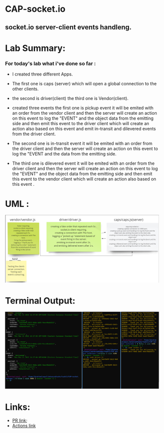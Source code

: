 # CAP-socket.io
## socket.io server-client events handleng.

# Lab Summary:
### For today's lab what i've done so far :
*  I created three different Apps.
* The first one is caps (server) which will open a global connection to the other clients.
* the second is driver(client) the third one is Vendor(client).


* created three events the first one is pickup event it will be emited with an order from the vendor client and then the server will create an action on this event to log the "EVENT" and the object data from the emitting side  and then emit this event to the driver client which will create an action also based on this event and emit in-transit and dilevered events from the driver client.


*  The second one is in-transit event it will be emited  with an order from the driver client and then the server will create an action on this event to log the "EVENT  and the data from the emitting side.

* The third one is dilevered event it will be emited with an order from the driver client and then the server will create an action on this event to log the "EVENT" and the object data from the emitting side  and then emit this event to the vendor client which will create an action also based on this event .



# UML :
![](./class12.png)

# Terminal Output:
![](./socketTaskImg.png)

# Links:
* [PR link](https://github.com/ibrahimalaqoul/CAP-socket.io/pull/1);
* [Actions link](https://github.com/ibrahimalaqoul/CAP-socket.io/actions)

